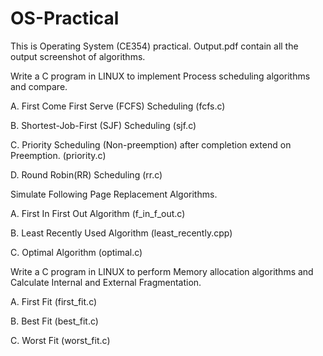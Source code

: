 # OS-Practical
This is Operating System (CE354) practical. 
Output.pdf contain all the output screenshot of algorithms.

Write a C program in LINUX to implement Process scheduling algorithms and compare. 

A. First Come First Serve (FCFS) Scheduling (fcfs.c)

B. Shortest-Job-First (SJF) Scheduling (sjf.c)

C. Priority Scheduling (Non-preemption) after completion extend on Preemption. (priority.c)

D. Round Robin(RR) Scheduling (rr.c)

Simulate Following Page Replacement Algorithms. 

A. First In First Out Algorithm (f_in_f_out.c)

B. Least Recently Used Algorithm (least_recently.cpp)

C. Optimal Algorithm (optimal.c)

Write a C program in LINUX to perform Memory allocation algorithms and Calculate Internal and External Fragmentation. 

A. First Fit (first_fit.c)

B. Best Fit (best_fit.c)

C. Worst Fit (worst_fit.c)
